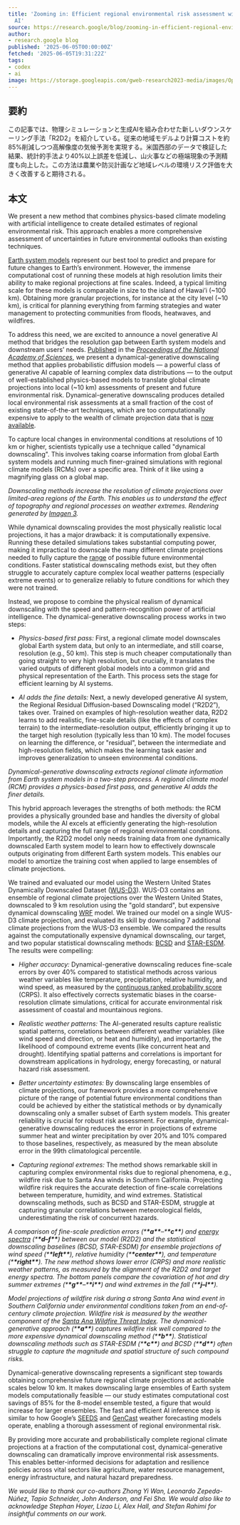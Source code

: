 ```yaml
---
title: 'Zooming in: Efficient regional environmental risk assessment with generative
  AI'
source: https://research.google/blog/zooming-in-efficient-regional-environmental-risk-assessment-with-generative-ai/
author:
- research.google blog
published: '2025-06-05T00:00:00Z'
fetched: '2025-06-05T19:31:22Z'
tags:
- codex
- ai
image: https://storage.googleapis.com/gweb-research2023-media/images/Open_Graph.width-800.format-jpeg.jpg
---
```


## 要約

この記事では、物理シミュレーションと生成AIを組み合わせた新しいダウンスケーリング手法「R2D2」を紹介している。従来の地域モデルより計算コストを約85%削減しつつ高解像度の気候予測を実現する。米国西部のデータで検証した結果、統計的手法より40%以上誤差を低減し、山火事などの極端現象の予測精度も向上した。この方法は農業や防災計画など地域レベルの環境リスク評価を大きく改善すると期待される。

## 本文

We present a new method that combines physics-based climate modeling with artificial intelligence to create detailed estimates of regional environmental risk. This approach enables a more comprehensive assessment of uncertainties in future environmental outlooks than existing techniques.

[Earth system models](https://www.nobelprize.org/prizes/physics/2021/popular-information/) represent our best tool to predict and prepare for future changes to Earth’s environment. However, the immense computational cost of running these models at high resolution limits their ability to make regional projections at fine scales. Indeed, a typical limiting scale for these models is comparable in size to the island of Hawai’i (~100 km). Obtaining more granular projections, for instance at the city level (~10 km), is critical for planning everything from farming strategies and water management to protecting communities from floods, heatwaves, and wildfires.

To address this need, we are excited to announce a novel generative AI method that bridges the resolution gap between Earth system models and downstream users’ needs. [Published](https://doi.org/10.1073/pnas.2420288122) in the [_Proceedings of the National Academy of Sciences_](https://www.pnas.org/), we present a dynamical-generative downscaling method that applies probabilistic diffusion models — a powerful class of generative AI capable of learning complex data distributions — to the output of well-established physics-based models to translate global climate projections into local (~10 km) assessments of present and future environmental risk. Dynamical-generative downscaling produces detailed local environmental risk assessments at a small fraction of the cost of existing state-of-the-art techniques, which are too computationally expensive to apply to the wealth of climate projection data that is [now available](https://wcrp-cmip.org/).

To capture local changes in environmental conditions at resolutions of 10 km or higher, scientists typically use a technique called "dynamical downscaling". This involves taking coarse information from global Earth system models and running much finer-grained simulations with regional climate models (RCMs) over a specific area. Think of it like using a magnifying glass on a global map.

_Downscaling methods increase the resolution of climate projections over limited-area regions of the Earth. This enables us to understand the effect of topography and regional processes on weather extremes. Rendering generated by_ [_Imagen 3_](https://deepmind.google/technologies/imagen-3/)_._

While dynamical downscaling provides the most physically realistic local projections, it has a major drawback: it is computationally expensive. Running these detailed simulations takes substantial computing power, making it impractical to downscale the many different climate projections needed to fully capture the [range](https://www.ipcc.ch/report/ar6/wg1/chapter/chapter-4/) of possible future environmental conditions. Faster statistical downscaling methods exist, but they often struggle to accurately capture complex local weather patterns (especially extreme events) or to generalize reliably to future conditions for which they were not trained.

Instead, we propose to combine the physical realism of dynamical downscaling with the speed and pattern-recognition power of artificial intelligence. The dynamical-generative downscaling process works in two steps:

- _Physics-based first pass:_ First, a regional climate model downscales global Earth system data, but only to an intermediate, and still coarse, resolution (e.g., 50 km). This step is much cheaper computationally than going straight to very high resolution, but crucially, it translates the varied outputs of different global models into a common grid and physical representation of the Earth. This process sets the stage for efficient learning by AI systems.

- _AI adds the fine details:_ Next, a newly developed generative AI system, the Regional Residual Diffusion-based Downscaling model (“R2D2”), takes over. Trained on examples of high-resolution weather data, R2D2 learns to add realistic, fine-scale details (like the effects of complex terrain) to the intermediate-resolution output, efficiently bringing it up to the target high resolution (typically less than 10 km). The model focuses on learning the difference, or "residual", between the intermediate and high-resolution fields, which makes the learning task easier and improves generalization to unseen environmental conditions.

_Dynamical-generative downscaling extracts regional climate information from Earth system models in a two-step process. A regional climate model (RCM) provides a physics-based first pass, and generative AI adds the finer details._

This hybrid approach leverages the strengths of both methods: the RCM provides a physically grounded base and handles the diversity of global models, while the AI excels at efficiently generating the high-resolution details and capturing the full range of regional environmental conditions. Importantly, the R2D2 model only needs training data from one dynamically downscaled Earth system model to learn how to effectively downscale outputs originating from different Earth system models. This enables our model to amortize the training cost when applied to large ensembles of climate projections.

We trained and evaluated our model using the Western United States Dynamically Downscaled Dataset ([WUS-D3](https://doi.org/10.5194/gmd-17-2265-2024)). WUS-D3 contains an ensemble of regional climate projections over the Western United States, downscaled to 9 km resolution using the "gold standard", but expensive dynamical downscaling [WRF](https://www.mmm.ucar.edu/models/wrf) model. We trained our model on a single WUS-D3 climate projection, and evaluated its skill by downscaling 7 additional climate projections from the WUS-D3 ensemble. We compared the results against the computationally expensive dynamical downscaling, our target, and two popular statistical downscaling methods: [BCSD](https://doi.org/10.1029/2001JD000659) and [STAR-ESDM](https://doi.org/10.1029/2023EF004107). The results were compelling:

- _Higher accuracy:_ Dynamical-generative downscaling reduces fine-scale errors by over 40% compared to statistical methods across various weather variables like temperature, precipitation, relative humidity, and wind speed, as measured by the [continuous ranked probability score](<https://doi.org/10.1175/1520-0434(2000)015%3C0559:DOTCRP%3E2.0.CO;2>) (CRPS). It also effectively corrects systematic biases in the coarse-resolution climate simulations, critical for accurate environmental risk assessment of coastal and mountainous regions.

- _Realistic weather patterns:_ The AI-generated results capture realistic spatial patterns, correlations between different weather variables (like wind speed and direction, or heat and humidity), and importantly, the likelihood of compound extreme events (like concurrent heat and drought). Identifying spatial patterns and correlations is important for downstream applications in hydrology, energy forecasting, or natural hazard risk assessment.

- _Better uncertainty estimates:_ By downscaling large ensembles of climate projections, our framework provides a more comprehensive picture of the range of potential future environmental conditions than could be achieved by either the statistical methods or by dynamically downscaling only a smaller subset of Earth system models. This greater reliability is crucial for robust risk assessment. For example, dynamical-generative downscaling reduces the error in projections of extreme summer heat and winter precipitation by over 20% and 10% compared to those baselines, respectively, as measured by the mean absolute error in the 99th climatological percentile.

- _Capturing regional extremes:_ The method shows remarkable skill in capturing complex environmental risks due to regional phenomena, e.g., wildfire risk due to Santa Ana winds in Southern California. Projecting wildfire risk requires the accurate detection of fine-scale correlations between temperature, humidity, and wind extremes. Statistical downscaling methods, such as BCSD and STAR-ESDM, struggle at capturing granular correlations between meteorological fields, underestimating the risk of concurrent hazards.

_A comparison of fine-scale prediction errors (\***\*a\*\***–\***\*c\*\***) and_ [_energy spectra_](https://en.wikipedia.org/wiki/Energy_cascade) _(\***\*d–f\*\***) between our model (R2D2) and the statistical downscaling baselines (BCSD, STAR-ESDM) for ensemble projections of wind speed (\***\*left\*\***), relative humidity (\***\*center\*\***), and temperature (\***\*right\*\***). The new method shows lower error (CRPS) and more realistic weather patterns, as measured by the alignment of the R2D2 and target energy spectra. The bottom panels compare the covariation of hot and dry summer extremes (\***\*g\*\***–\***\*i\*\***) and wind extremes in the fall (\***\*j–l\*\***)._

_Model projections of wildfire risk during a strong Santa Ana wind event in Southern California under environmental conditions taken from an end-of-century climate projection. Wildfire risk is measured by the weather component of the_ [_Santa Ana Wildfire Threat Index_](https://www.fs.usda.gov/science-technology/fire/forecasting/santa-ana-wildfire-threat-index)_. The dynamical-generative approach (\***\*a\*\***) captures wildfire risk well compared to the more expensive dynamical downscaling method (\***\*b\*\***). Statistical downscaling methods such as STAR-ESDM (\***\*c\*\***) and BCSD (\***\*d\*\***) often struggle to capture the magnitude and spatial structure of such compound risks._

Dynamical-generative downscaling represents a significant step towards obtaining comprehensive future regional climate projections at actionable scales below 10 km. It makes downscaling large ensembles of Earth system models computationally feasible — our study estimates computational cost savings of 85% for the 8-model ensemble tested, a figure that would increase for larger ensembles. The fast and efficient AI inference step is similar to how Google’s [SEEDS](https://research.google/blog/generative-ai-to-quantify-uncertainty-in-weather-forecasting/) and [GenCast](https://deepmind.google/discover/blog/gencast-predicts-weather-and-the-risks-of-extreme-conditions-with-sota-accuracy/) weather forecasting models operate, enabling a thorough assessment of regional environmental risk.

By providing more accurate and probabilistically complete regional climate projections at a fraction of the computational cost, dynamical-generative downscaling can dramatically improve environmental risk assessments. This enables better-informed decisions for adaptation and resilience policies across vital sectors like agriculture, water resource management, energy infrastructure, and natural hazard preparedness.

_We would like to thank our co-authors Zhong Yi Wan, Leonardo Zepeda-Núñez, Tapio Schneider, John Anderson, and Fei Sha. We would also like to acknowledge Stephan Hoyer, Lizao Li, Alex Hall, and Stefan Rahimi for insightful comments on our work._
